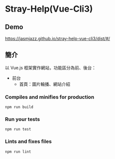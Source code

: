 # Stray-Help(Vue-Cli3)

## Demo

https://jasmjazz.github.io/stray-help-vue-cli3/dist/#/


## 簡介

以 Vue.js 框架實作網站，功能區分為前、後台：  
* 前台  
  *   首頁：圖片輪播、網站介紹


### Compiles and minifies for production
```
npm run build
```

### Run your tests
```
npm run test
```

### Lints and fixes files
```
npm run lint
```
